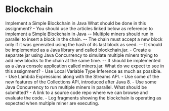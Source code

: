 # Blockchain
Implement a Simple Blockchain in Java  What should be done in this assignment? - You should use the articles linked below as reference to implement a Simple Blockchain in Java -- Multiple miners should run in parallel to insert a block in the chain. -- The chain must accept a new block only if it was generated using the hash of its last block as seed. -- It should be implemented as a Java library and called blockchain.jar. - Create a separate jar using Java Concurrency to simulate multiple miners trying to add new blocks to the chain at the same time. -- It should be implemented as a Java console application called miners.jar.  What do we expect to see in this assignment? - Use Local Variable Type Inference as much as possible. - Use Lambda Expressions along with the Streams API. - Use some of the new features of the Collections API, introduced after Java 8. - Use some Java Concurrency to run multiple miners in parallel.  What should be submitted? - A link to a source code repo where we can browse and evaluate the code. - Log fragments showing the blockchain is operating as expected when multiple miner are executing.
